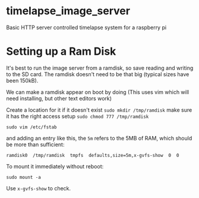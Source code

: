 # timelapse_image_server
Basic HTTP server controlled timelapse system for a raspberry pi



Setting up a Ram Disk
=====================

It's best to run the image server from a ramdisk, so save reading and writing to the SD card.
The ramdisk doesn't need to be that big (typical sizes have been 150kB).

We can make a ramdisk appear on boot by doing (This uses vim which will need installing, but other text editors work)

Create a location for it if it doesn't exist
``sudo mkdir /tmp/ramdisk``
make sure it has the right access setup
``sudo chmod 777 /tmp/ramdisk``

``sudo vim /etc/fstab``

and adding an entry like this, the ``5m`` refers to the 5MB of RAM, which should be more than sufficient:

``ramdisk0  /tmp/ramdisk  tmpfs  defaults,size=5m,x-gvfs-show  0  0``

To mount it immediately without reboot:

``sudo mount -a``

Use ``x-gvfs-show`` to check.